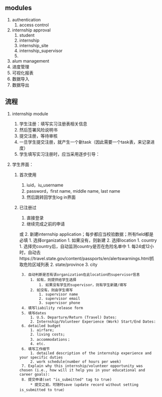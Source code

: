 ## modules

1. authentication
   1. access control
2. internship approval
   1. student
   2. internship
   3. internship_site
   4. internship_supervisor
   5. ​
3. alum management
4. 进度管理
5. 可视化报表
6. 数据导入
7. 数据导出


## 流程
1. internship module
    1. 学生注册：填写实习注册表相关信息
    2. 然后签署风险说明书
    3. 提交注册，等待审核
    4. 一旦学生提交注册，就产生一个新task（因此需要一个task表，来记录进度）
    5. 学生填写实习注册时，应当采用逐步引导：

2. 学生界面：
    1. 首次使用
        1. iuid，iu_username
        2. password，first name, middle name, last name
        3. 然后跳转回学生log in界面
    2. 已注册过
        1. 直接登录
        2. 继续完成之前的申请
        
        或
        2. 新建internship application；每步都应当校验数据；所有field都是必填
            1. 选择organization
                1. 如果没有，则新建
            2. 选择location
                1. country
                    1. 选择完country后，自动监测country是否在危险名单中
                       1. 每24或12小时，自动去https://travel.state.gov/content/passports/en/alertswarnings.html抓取危险区域列表
                2. state/province
                3. city
                
            3. 自动判断是否有该organization在此location的supervisor信息
                1. 如有，则提供给学生选择
                    1. 如果没有学生的supervisor，则有学生新建/填写
                2. 如没有，则由学生填写
                    1. supervisor name
                    2. supervisor email
                    3. supervisor phone
            4. 填写liability release form
            5. 填写dates
                1. U.S. Departure/Return (Travel) Dates:
                2. Internship/Volunteer Experience (Work) Start/End Dates:
            6. detailed budget
                1. airfare; 
                2. living costs; 
                3. accommodations；
                4. etc.
            6. 填写工作细节
                1. detailed description of the internship experience and your specific duties
                2. work schedule(number of hours per week)
            7. Explain why this internship/volunteer opportunity was chosen (i.e., how will it help you in your educational and career goals):
            8. 提交申请(set "is_submitted" tag to true)
                * 提交之前，可随时save（update record without setting is_submitted to true）
                
## 